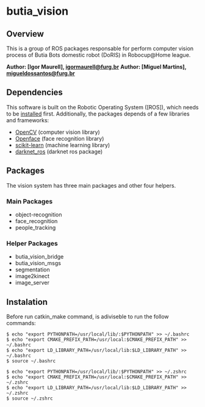 # butia_vision

## Overview
This is a group of ROS packages responsable for perform computer vision process of Butia Bots domestic robot (DoRIS) in Robocup@Home league. 

**Author: [Igor Maurell], igormaurell@furg.br**
**Author: [Miguel Martins], migueldossantos@furg.br**

## Dependencies
This software is built on the Robotic Operating System ([ROS]), which needs to be [installed](http://wiki.ros.org) first. Additionally, the packages depends of a few libraries and frameworks:

- [OpenCV](http://opencv.org/) (computer vision library)
- [Openface](https://cmusatyalab.github.io/openface/) (face recognition library)
- [scikit-learn](http://scikit-learn.org/stable/) (machine learning library)
- [darknet_ros](https://github.com/leggedrobotics/darknet_ros) (darknet ros package)

## Packages
The vision system has three main packages and other four helpers.

### Main Packages
- object-recognition
- face_recognition
- people_tracking

### Helper Packages
- butia_vision_bridge
- butia_vision_msgs
- segmentation
- image2kinect
- image_server

## Instalation
Before run catkin_make command, is adiviseble to run the follow commands:

	$ echo "export PYTHONPATH=/usr/local/lib/:$PYTHONPATH" >> ~/.bashrc
	$ echo "export CMAKE_PREFIX_PATH=/usr/local:$CMAKE_PREFIX_PATH" >> ~/.bashrc
	$ echo "export LD_LIBRARY_PATH=/usr/local/lib:$LD_LIBRARY_PATH" >> ~/.bashrc
	$ source ~/.bashrc

	$ echo "export PYTHONPATH=/usr/local/lib/:$PYTHONPATH" >> ~/.zshrc
	$ echo "export CMAKE_PREFIX_PATH=/usr/local:$CMAKE_PREFIX_PATH" >> ~/.zshrc
	$ echo "export LD_LIBRARY_PATH=/usr/local/lib:$LD_LIBRARY_PATH" >> ~/.zshrc
	$ source ~/.zshrc
 
